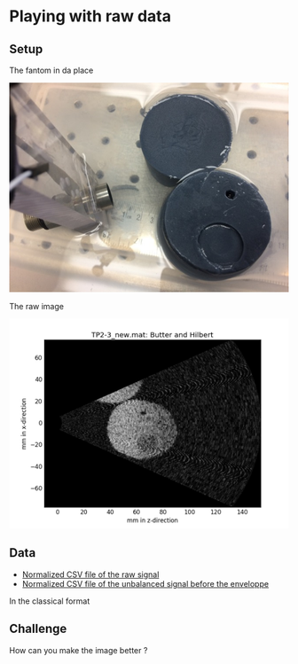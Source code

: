 # Playing with raw data

## Setup

The fantom in da place

![](2016-07-06/setup.jpeg)

The raw image

![](2016-07-06/tp2.png)

## Data

* [Normalized CSV file of the raw signal](https://github.com/kelu124/murgen-dev-kit/raw/master/worklog/Zach/2016-07-06/tp2-rawsignal.csv.bz2)
* [Normalized CSV file of the unbalanced signal before the enveloppe](https://github.com/kelu124/murgen-dev-kit/raw/master/worklog/Zach/2016-07-06/tp7-enveloppe.csv.bz2)


In the classical format

## Challenge

How can you make the image better ?


